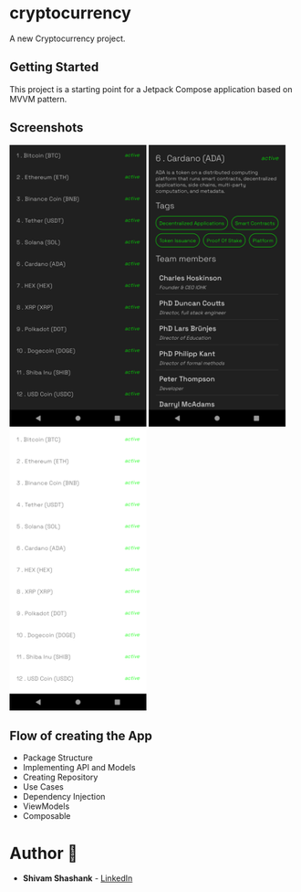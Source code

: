 # cryptocurrency

A new Cryptocurrency project.

## Getting Started

This project is a starting point for a Jetpack Compose application based on MVVM pattern.

## Screenshots

<img src="screenshots/screenshot_1.png" width="240px"> <img src="screenshots/screenshot_2.png" width="240px"/> <img src="screenshots/screenshot_3.png" width="240px"/>

## Flow of creating the App

- Package Structure
- Implementing API and Models
- Creating Repository
- Use Cases
- Dependency Injection
- ViewModels
- Composable

# Author 🙋

-  **Shivam Shashank** - [LinkedIn](https://www.linkedin.com/in/shivam-shashank-2b5766217/)
